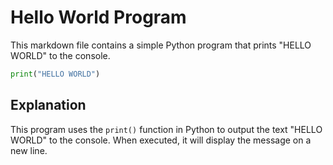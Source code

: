 # Hello World Program #

This markdown file contains a simple Python program that prints "HELLO WORLD" to the console.

```python
print("HELLO WORLD")
```

## Explanation ##

This program uses the `print()` function in Python to output the text "HELLO WORLD" to the console. When executed, it will display the message on a new line.
